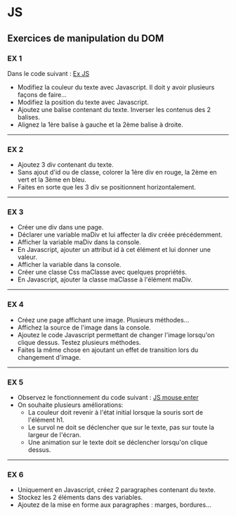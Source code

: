 # JS

## Exercices de manipulation du DOM

### EX 1

Dans le code suivant : <a href='https://codepen.io/webew/pen/KRmpRV' target='_blank'>Ex JS</a>

- Modifiez la couleur du texte avec Javascript. Il doit y avoir plusieurs façons de faire...
- Modifiez la position du texte avec Javascript.
- Ajoutez une balise contenant du texte. Inverser les contenus des 2 balises.
- Alignez la 1ère balise à gauche et la 2ème balise à droite.

<hr>

### EX 2

- Ajoutez 3 div contenant du texte.
- Sans ajout d'id ou de classe, colorer la 1ère div en rouge, la 2ème en vert et la 3ème en bleu.
- Faites en sorte que les 3 div se positionnent horizontalement.

<hr>

### EX 3

- Créer une div dans une page.
- Déclarer une variable maDiv et lui affecter la div créée précédemment.
- Afficher la variable maDiv dans la console.
- En Javascript, ajouter un attribut id à cet élément et lui donner une valeur.
- Afficher la variable dans la console.
- Créer une classe Css maClasse avec quelques propriétés.
- En Javascript, ajouter la classe maClasse à l'élément maDiv.

<hr>

### EX 4

- Créez une page affichant une image. Plusieurs méthodes...
- Affichez la source de l'image dans la console.
- Ajoutez le code Javascript permettant de changer l'image lorsqu'on clique dessus. Testez plusieurs méthodes.
- Faites la même chose en ajoutant un effet de transition lors du changement d'image.

<hr>

### EX 5

- Observez le fonctionnement du code suivant : <a href='https://codepen.io/webew/pen/JvNLmz' target='_blank'>JS mouse enter</a>
- On souhaite plusieurs améliorations:
  - La couleur doit revenir à l'état initial lorsque la souris sort de l'élément h1.
  - Le survol ne doit se déclencher que sur le texte, pas sur toute la largeur de l'écran.
  - Une animation sur le texte doit se déclencher lorsqu'on clique dessus.
  
<hr>

### EX 6

- Uniquement en Javascript, créez 2 paragraphes contenant du texte.
- Stockez les 2 éléments dans des variables.
- Ajoutez de la mise en forme aux paragraphes : marges, bordures...

